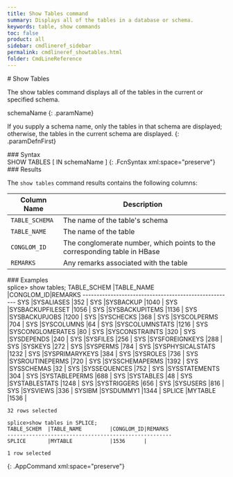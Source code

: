 ```yaml
---
title: Show Tables command
summary: Displays all of the tables in a database or schema.
keywords: table, show commands
toc: false
product: all
sidebar: cmdlineref_sidebar
permalink: cmdlineref_showtables.html
folder: CmdLineReference
---
```

<section>
<div class="TopicContent" data-swiftype-index="true" markdown="1">
# Show Tables

The <span class="AppCommand">show tables</span> command displays all of
the tables in the current or specified schema.

<div class="paramList" markdown="1">
schemaName
{: .paramName}

If you supply a schema name, only the tables in that schema are
displayed; otherwise, the tables in the current schema are displayed.
{: .paramDefnFirst}

</div>
### Syntax

<div class="fcnWrapperWide" markdown="1">
    SHOW TABLES [ IN schemaName ] 
{: .FcnSyntax xml:space="preserve"}

</div>
### Results

The `show tables` command results contains the following columns:

<table summary="Listing of columns displayed by the Show Tables command.">
                <col />
                <col />
                <thead>
                    <tr>
                        <th>Column Name</th>
                        <th>Description</th>
                    </tr>
                </thead>
                <tbody>
                    <tr>
                        <td><code>TABLE_SCHEMA</code></td>
                        <td>The name of the table's schema</td>
                    </tr>
                    <tr>
                        <td><code>TABLE_NAME</code></td>
                        <td>The name of the table</td>
                    </tr>
                    <tr>
                        <td><code>CONGLOM_ID</code></td>
                        <td>The conglomerate number, which points to the corresponding table in HBase</td>
                    </tr>
                    <tr>
                        <td><code>REMARKS</code></td>
                        <td>Any remarks associated with the table</td>
                    </tr>
                </tbody>
            </table>
### Examples

<div class="preWrapperWide" markdown="1">
    splice> show tables;
    TABLE_SCHEM  |TABLE_NAME         |CONGLOM_ID|REMARKS
    ------------------------------------------------------
    SYS          |SYSALIASES         |352       |
    SYS          |SYSBACKUP          |1040      |
    SYS          |SYSBACKUPFILESET   |1056      |
    SYS          |SYSBACKUPITEMS     |1136      |
    SYS          |SYSBACKUPJOBS      |1200      |
    SYS          |SYSCHECKS          |368       |
    SYS          |SYSCOLPERMS        |704       |
    SYS          |SYSCOLUMNS         |64        |
    SYS          |SYSCOLUMNSTATS     |1216      |
    SYS          |SYSCONGLOMERATES   |80        |
    SYS          |SYSCONSTRAINTS     |320       |
    SYS          |SYSDEPENDS         |240       |
    SYS          |SYSFILES           |256       |
    SYS          |SYSFOREIGNKEYS     |288       |
    SYS          |SYSKEYS            |272       |
    SYS          |SYSPERMS           |784       |
    SYS          |SYSPHYSICALSTATS   |1232      |
    SYS          |SYSPRIMARYKEYS     |384       |
    SYS          |SYSROLES           |736       |
    SYS          |SYSROUTINEPERMS    |720       |
    SYS          |SYSSCHEMAPERMS     |1392      |
    SYS          |SYSSCHEMAS         |32        |
    SYS          |SYSSEQUENCES       |752       |
    SYS          |SYSSTATEMENTS      |304       |
    SYS          |SYSTABLEPERMS      |688       |
    SYS          |SYSTABLES          |48        |
    SYS          |SYSTABLESTATS      |1248      |
    SYS          |SYSTRIGGERS        |656       |
    SYS          |SYSUSERS           |816       |
    SYS          |SYSVIEWS           |336       |
    SYSIBM       |SYSDUMMY1          |1344      |
    SPLICE       |MYTABLE            |1536      |
    
    32 rows selected
    
    splice>show tables in SPLICE;
    TABLE_SCHEM  |TABLE_NAME         |CONGLOM_ID|REMARKS
    -----------------------------------------------------
    SPLICE       |MYTABLE            |1536      |
    
    1 row selected
{: .AppCommand xml:space="preserve"}

</div>
</div>
</section>

